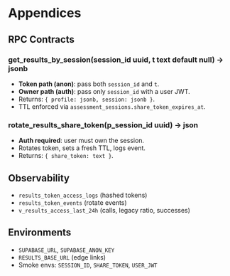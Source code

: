 # Appendices

## RPC Contracts

### get_results_by_session(session_id uuid, t text default null) → jsonb
- **Token path (anon)**: pass both `session_id` and `t`.
- **Owner path (auth)**: pass only `session_id` with a user JWT.
- Returns: `{ profile: jsonb, session: jsonb }`.
- TTL enforced via `assessment_sessions.share_token_expires_at`.

### rotate_results_share_token(p_session_id uuid) → json
- **Auth required**: user must own the session.
- Rotates token, sets a fresh TTL, logs event.
- Returns: `{ share_token: text }`.

## Observability
- `results_token_access_logs` (hashed tokens)
- `results_token_events` (rotate events)
- `v_results_access_last_24h` (calls, legacy ratio, successes)

## Environments
- `SUPABASE_URL`, `SUPABASE_ANON_KEY`
- `RESULTS_BASE_URL` (edge links)
- Smoke envs: `SESSION_ID`, `SHARE_TOKEN`, `USER_JWT`
